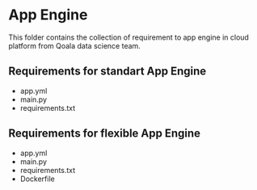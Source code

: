 # App Engine
This folder contains the collection of requirement to app engine in cloud platform from Qoala data science team.

## Requirements for standart App Engine
- app.yml
- main.py
- requirements.txt

## Requirements for flexible App Engine
- app.yml
- main.py
- requirements.txt
- Dockerfile
